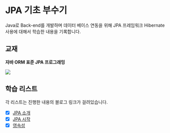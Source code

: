 # JPA 기초 부수기

Java로 Back-end를 개발하며 데이터 베이스 연동을 위해 JPA 프레임워크 Hibernate 사용에 대해서 학습한 내용을 기록합니다.

## 교재

**자바 ORM 표준 JPA 프로그래밍**

![](https://s3.us-west-2.amazonaws.com/secure.notion-static.com/c83f14ce-19e2-4621-8509-6579fdec4eda/Untitled.png?X-Amz-Algorithm=AWS4-HMAC-SHA256&X-Amz-Credential=AKIAT73L2G45O3KS52Y5%2F20201001%2Fus-west-2%2Fs3%2Faws4_request&X-Amz-Date=20201001T141443Z&X-Amz-Expires=86400&X-Amz-Signature=178bdad981987e53ddd891cd916fd648c925ddd0012c0408937b0914f72e4508&X-Amz-SignedHeaders=host&response-content-disposition=filename%20%3D%22Untitled.png%22)

## 학습 리스트

각 리스트는 진행한 내용의 블로그 링크가 걸려있습니다.

- [x] [JPA 소개](https://www.notion.so/JPA-580898a5ecd14da1856882f56fe263d1)
- [x] [JPA 시작](https://www.notion.so/JPA-282f1bfa8af84f9297ddcdc3affd4d83)
- [x] [영속성](https://velog.io/@crackco/JPA-%EA%B8%B0%EC%B4%88-%EB%B6%80%EC%88%98%EA%B8%B0-%EC%98%81%EC%86%8D%EC%84%B1)
